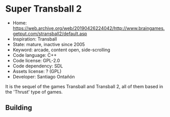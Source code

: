 # Super Transball 2

- Home: https://web.archive.org/web/20190426224042/http://www.braingames.getput.com/stransball2/default.asp
- Inspiration: Transball
- State: mature, inactive since 2005
- Keyword: arcade, content open, side-scrolling
- Code language: C++
- Code license: GPL-2.0
- Code dependency: SDL
- Assets license: ? (GPL)
- Developer: Santiago Ontañón

It is the sequel of the games Transball and Transball 2, all of them based in the 'Thrust' type of games.

## Building
